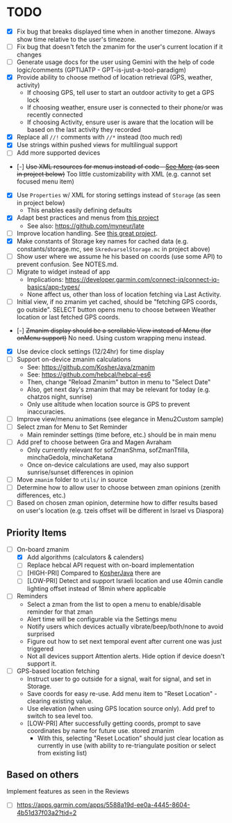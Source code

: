 # TODO

- [x] Fix bug that breaks displayed time when in another timezone. Always show time relative to the user's timezone.
- [ ] Fix bug that doesn't fetch the zmanim for the user's current location if it changes
- [ ] Generate usage docs for the user using Gemini with the help of code logic/comments (GPTIJATP - GPT-is-just-a-tool-paradigm)
- [x] Provide ability to choose method of location retrieval (GPS, weather, activity)
  - If choosing GPS, tell user to start an outdoor activity to get a GPS lock
  - If choosing weather, ensure user is connected to their phone/or was recently connected
  - If choosing Activity, ensure user is aware that the location will be based on the last activity they recorded
- [x] Replace all `//!` comments with `//*` instead (too much red)
- [x] Use strings within pushed views for multilingual support
- [ ] Add more supported devices
- [-] ~~Use XML resources for menus instead of code - [See More](https://dev.to/jenhsuan/day-10-of-100daysofcode-learn-monkey-c-create-a-menu-for-ciq-application-2dc9) (as seen in project below)~~ Too little customizability with XML (e.g. cannot set focused menu item)
- [x] Use `Properties` w/ XML for storing settings instead of `Storage` (as seen in project below)
  - This enables easily defining defaults
- [x] Adapt best practices and menus from [this project](https://github.com/cedric-dufour/connectiq-app-rawlogger)
  - See also: https://github.com/myneur/late
- [ ] Improve location handling. See [this great project](https://github.com/dagstuan/skredvarselGarmin).
- [x] Make constants of Storage key names for cached data (e.g. constants/storage.mc, see `SkredvarselStorage.mc` in project above)
- [ ] Show user where we assume he his based on coords (use some API) to prevent confusion. See NOTES.md.
- [ ] Migrate to widget instead of app
  - Implications: https://developer.garmin.com/connect-iq/connect-iq-basics/app-types/
  - None affect us, other than loss of location fetching via Last Activity.
- [ ] Initial view, if no zmanim yet cached, should be "fetching GPS coords, go outside". SELECT button opens menu to choose between Weather location or last fetched GPS coords.
- [-] ~~Zmanim display should be a scrollable View instead of Menu (for onMenu support)~~ No need. Using custom wrapping menu instead.
- [x] Use device clock settings (12/24hr) for time display
- [ ] Support on-device zmanim calculations
  - See: https://github.com/KosherJava/zmanim
  - See: https://github.com/hebcal/hebcal-es6
  - Then, change "Reload Zmanim" button in menu to "Select Date"
  - Also, get next day's zmanim that may be relevant for today (e.g. chatzos night, sunrise)
  - Only use altitude when location source is GPS to prevent inaccuracies.
- [ ] Improve view/menu animations (see elegance in Menu2Custom sample)
- [ ] Select zman for Menu to Set Reminder
  - Main reminder settings (time before, etc.) should be in main menu
- [ ] Add pref to choose between Gra and Magen Avraham
  - Only currently relevant for sofZmanShma, sofZmanTfilla, minchaGedola, minchaKetana
  - Once on-device calculations are used, may also support sunrise/sunset differences in opinion
- [ ] Move `zmanim` folder to `utils/` in source
- [ ] Determine how to allow user to choose between zman opinions (zenith differences, etc.)
- [ ] Based on chosen zman opinion, determine how to differ results based on user's location (e.g. tzeis offset will be different in Israel vs Diaspora)

## Priority Items

- [ ] On-board zmanim
  - [x] Add algorithms (calculators & calenders)
  - [ ] Replace hebcal API request with on-board implementation
  - [ ] [HIGH-PRI] Compared to [KosherJava](https://kosherjava.com/maps/zmanim.html) there are
  - [ ] [LOW-PRI] Detect and support Israeli location and use 40min candle lighting offset instead of 18min where applicable
- [ ] Reminders
  - Select a zman from the list to open a menu to enable/disable reminder for that zman
  - Alert time will be configurable via the Settings menu
  - Notify users which devices actually vibrate/beep/both/none to avoid surprised
  - Figure out how to set next temporal event after current one was just triggered
  - Not all devices support Attention alerts. Hide option if device doesn't support it.
- [ ] GPS-based location fetching
  - Instruct user to go outside for a signal, wait for signal, and set in Storage.
  - Save coords for easy re-use. Add menu item to "Reset Location" - clearing existing value.
  - Use elevation (when using GPS location source only). Add pref to switch to sea level too.
  - [LOW-PRI] After successfully getting coords, prompt to save coordinates by name for future use. stored zmanim
    - With this, selecting "Reset Location" should just clear location as currently in use (with ability to re-triangulate position or select from existing list)

## Based on others

Implement features as seen in the Reviews

- [ ] https://apps.garmin.com/apps/5588a19d-ee0a-4445-8604-4b51d37f03a2?tid=2
